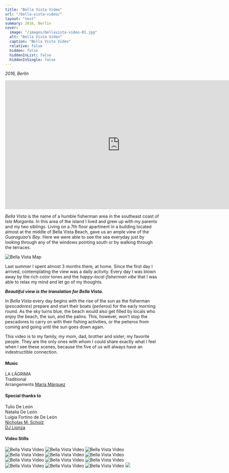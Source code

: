 ```yaml
---
title: "Bella Vista Video"
url: "/bella-vista-video/"
layout: "test"
summary: 2016, Berlin
cover:
  image: "/images/bellavista-video-01.jpg"
  alt: "Bella Vista Video"
  caption: "Bella Vista Video"
  relative: false
  hidden: false
  hiddenInList: false
  hiddenInSingle: false
---
```


_2016, Berlin_

<iframe src="https://player.vimeo.com/video/166104401" frameborder="0" webkitallowfullscreen="" mozallowfullscreen="" allowfullscreen="" data-ruffle-polyfilled="" width="750" height="422" ></iframe>

_Bella Vista_ is the name of a humble fisherman area in the southeast coast of _Isla Margarita_. In this area of the island I lived and grew up with my parents and my two siblings. Living on a 7th floor apartment in a building located almost at the middle of Bella Vista Beach, gave us an ample view of the _Guaraguao’s Bay_. Here we were able to see the sea everyday just by looking through any of the windows pointing south or by walking through the terraces.

![Bella Vista Map](/images/bella-vista-map.gif)

Last summer I spent almost 3 months there, at home. Since the first day I arrived, contemplating the view was a daily activity. Every day I was blown away by the rich color tones and the _happy-local-fisherman vibe_ that I was able to relax my mind and let go of my thoughts.

_**Beautiful view is the translation for Bella Vista.**_

In _Bella Vista_ every day begins with the rise of the sun as the fisherman (_pescadores_) prepare and start their boats (_peñeros_) for the early morning round. As the sky turns blue, the beach would also get filled by locals who enjoy the beach, the sun, and the palms. This, however, won’t stop the pescadores to carry on with their fishing activities, or the peñeros from coming and going until the sun goes down again.

This video is to my family, my mom, dad, brother and sister; my favorite people.
They are the only ones with whom I could share exactly what I feel when I see these scenes, because the five of us will always have an indestructible connection.

#### Music

LA LÁGRIMA  
Traditional  
Arrangements [María Márquez](http://mariamarquez.com/)

#### Special thanks to

Tulio De León  
Natalia De León  
Luigia Fortino de De León  
[Nicholas M. Scholz](https://matsn.de)  
[DJ Lionza](https://soundcloud.com/lionza-music)

#### Video Stills

![Bella Vista Video](/projects/bella-vista-video/images/bellavista-video-01.jpg)
![Bella Vista Video](/images/bellavista-video-02.jpg)
![Bella Vista Video](/images/bellavista-video-03.jpg)
![Bella Vista Video](/images/bellavista-video-04.jpg)
![Bella Vista Video](/images/bellavista-video-05.jpg)
![Bella Vista Video](/images/bellavista-video-06.jpg)
![Bella Vista Video](/images/bellavista-video-07.jpg)
![Bella Vista Video](/images/bellavista-video-08.jpg)
![Bella Vista Video](/images/bellavista-video-09.jpg)
![Bella Vista Video](/images/bellavista-video-10.jpg)
![Bella Vista Video](/images/bellavista-video-11.jpg)
![Bella Vista Video](/images/bellavista-video-12.jpg)
<img src = "/images/bellavista-video-01.jpg">
